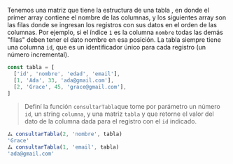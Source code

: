 Tenemos una matriz que tiene la estructura de una tabla , en donde el primer array contiene el nombre de las columnas, y los siguientes array son las filas donde se ingresan los registros con sus datos en el orden de las columnas.
Por ejemplo, si el índice `1` es la columna `nombre` todas las demás "filas" deben tener el dato nombre en esa posición. La tabla siempre tiene una columna `id`, que es un identificador único para cada registro (un número incremental).


```javascript
const tabla = [
  ['id', 'nombre', 'edad', 'email'],
  [1, 'Ada', 33, 'ada@gmail.com'],
  [2, 'Grace', 45, 'grace@gmail.com'],
]
```
>  Definí la función `consultarTabla`que tome por parámetro un número `id`, un string `columna`, y una matriz `tabla` y que retorne el valor del dato de la columna dada para el registro con el `id` indicado.
>
```javascript
ム consultarTabla(2, 'nombre', tabla)
'Grace'
ム consultarTabla(1, 'email', tabla)
'ada@gmail.com'
```

